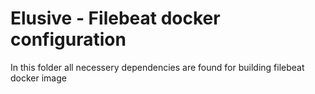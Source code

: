 # Elusive - Filebeat docker configuration

In this folder all necessery dependencies are found for building filebeat docker image